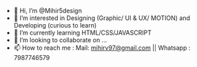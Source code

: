 - 👋 Hi, I’m @Mihir5design
- 👀 I’m interested in Designing (Graphic/ UI & UX/ MOTION) and Developing (curious to learn)
- 🌱 I’m currently learning HTML/CSS/JAVASCRIPT
- 💞️ I’m looking to collaborate on ...
- 📫 How to reach me : Mail: mihirv97@gmail.com || Whatsapp : 7987746579

<!---
Mihir5design/Mihir5design is a ✨ special ✨ repository because its `README.md` (this file) appears on your GitHub profile.
You can click the Preview link to take a look at your changes.
--->
